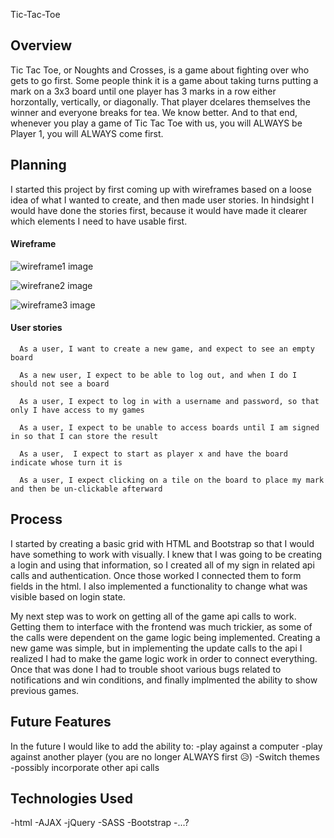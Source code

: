 Tic-Tac-Toe

## Overview
Tic Tac Toe, or Noughts and Crosses, is a game about fighting over who gets to go first. Some people think it is a game about taking turns putting a mark on a 3x3 board until one player has 3 marks in a row either horzontally, vertically, or diagonally. That player dcelares themselves the winner and everyone breaks for tea. We know better. And to that end, whenever you play a game of Tic Tac Toe with us, you will ALWAYS be Player 1, you will ALWAYS come first.

## Planning
I started this project by first coming up with wireframes based on a loose idea of what I wanted to create, and then made user stories. In hindsight I would have done the stories first, because it would have made it clearer which elements I need to have usable first.
#### Wireframe
![wireframe1 image](https://imgur.com/UUGN7y8)

![wirefrane2 image](https://imgur.com/oMcD5eA)

![wireframe3 image](https://imgur.com/9X9zWMa)
#### User stories
```
  As a user, I want to create a new game, and expect to see an empty board

  As a new user, I expect to be able to log out, and when I do I should not see a board

  As a user, I expect to log in with a username and password, so that only I have access to my games

  As a user, I expect to be unable to access boards until I am signed in so that I can store the result

  As a user,  I expect to start as player x and have the board indicate whose turn it is

  As a user, I expect clicking on a tile on the board to place my mark and then be un-clickable afterward
```
## Process
I started by creating a basic grid with HTML and Bootstrap so that I would have something to work with visually. I knew that I was going to be creating a login and using that information, so I created all of my sign in related api calls and authentication. Once those worked I connected them to form fields in the html. I also implemented a functionality to change what was visible based on login state.

My next step was to work on getting all of the game api calls to work. Getting them to interface with the frontend was much trickier, as some of the calls were dependent on the game logic being implemented. Creating a new game was simple, but in implementing the update calls to the api I realized I had to make the game logic work in order to connect everything. Once that was done I had to trouble shoot various bugs related to notifications and win conditions, and finally implmented the ability to show previous games.
## Future Features
In the future I would like to add the ability to:
-play against a computer
-play against another player (you are no longer ALWAYS first 😥)
-Switch themes
-possibly incorporate other api calls

## Technologies Used
-html
-AJAX
-jQuery
-SASS
-Bootstrap
-...?
